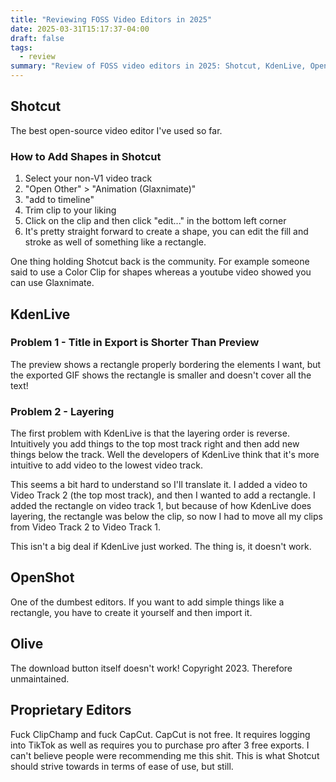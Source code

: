 ```yaml
---
title: "Reviewing FOSS Video Editors in 2025"
date: 2025-03-31T15:17:37-04:00
draft: false
tags:
  - review
summary: "Review of FOSS video editors in 2025: Shotcut, KdenLive, OpenShot, and Olive. Recommends Shotcut and highlights pros and cons of each."
---
```


## Shotcut

The best open-source video editor I've used so far.

### How to Add Shapes in Shotcut

1. Select your non-V1 video track
2. "Open Other" > "Animation (Glaxnimate)"
3. "add to timeline"
4. Trim clip to your liking
5. Click on the clip and then click "edit..." in the bottom left corner
6. It's pretty straight forward to create a shape, you can edit the fill and stroke as well of something like a rectangle.

One thing holding Shotcut back is the community. For example someone said to use a Color Clip for shapes whereas a youtube video showed you can use Glaxnimate.

## KdenLive

### Problem 1 - Title in Export is Shorter Than Preview

The preview shows a rectangle properly bordering the elements I want, but the exported GIF shows the rectangle is smaller and doesn't cover all the text!

### Problem 2 - Layering

The first problem with KdenLive is that the layering order is reverse. Intuitively you add things to the top most track right and then add new things below the track. Well the developers of KdenLive think that it's more intuitive to add video to the lowest video track.

This seems a bit hard to understand so I'll translate it. I added a video to Video Track 2 (the top most track), and then I wanted to add a rectangle. I added the rectangle on video track 1, but because of how KdenLive does layering, the rectangle was below the clip, so now I had to move all my clips from Video Track 2 to Video Track 1.

This isn't a big deal if KdenLive just worked. The thing is, it doesn't work.

## OpenShot

One of the dumbest editors. If you want to add simple things like a rectangle, you have to create it yourself and then import it.

## Olive

The download button itself doesn't work! Copyright 2023. Therefore unmaintained.

## Proprietary Editors

Fuck ClipChamp and fuck CapCut. CapCut is not free. It requires logging into TikTok as well as requires you to purchase pro after 3 free exports. I can't believe people were recommending me this shit. This is what Shotcut should strive towards in terms of ease of use, but still.
